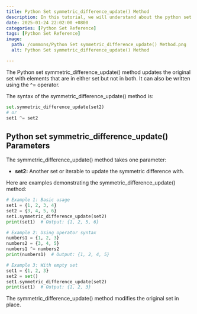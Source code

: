 ```yaml
---
title: Python Set symmetric_difference_update() Method 
description: In this tutorial, we will understand about the python set symmetric_difference_update() method and its uses.
date: 2025-01-24 22:02:00 +0800
categories: [Python Set Reference]
tags: [Python Set Reference]
image:
  path: /commons/Python Set symmetric_difference_update() Method.png
  alt: Python Set symmetric_difference_update() Method 

---
```


The Python set symmetric_difference_update() method updates the original set with elements that are in either set but not in both. It can also be written using the ^= operator.

The syntax of the symmetric_difference_update() method is:

```python
set.symmetric_difference_update(set2)
# or
set1 ^= set2
```

<script type="text/javascript">
	atOptions = {
		'key' : 'f934c5057f4cfe34762901514605d248',
		'format' : 'iframe',
		'height' : 180,
		'width' : 800,
		'params' : {}
	};
</script>
<script type="text/javascript" src="https://www.highperformanceformat.com/f934c5057f4cfe34762901514605d248/invoke.js"></script>
## Python set symmetric_difference_update() Parameters

<script type="text/javascript">
	atOptions = {
		'key' : 'f934c5057f4cfe34762901514605d248',
		'format' : 'iframe',
		'height' : 180,
		'width' : 800,
		'params' : {}
	};
</script>
<script type="text/javascript" src="https://www.highperformanceformat.com/f934c5057f4cfe34762901514605d248/invoke.js"></script>
The symmetric_difference_update() method takes one parameter:

<script type="text/javascript">
	atOptions = {
		'key' : 'f934c5057f4cfe34762901514605d248',
		'format' : 'iframe',
		'height' : 180,
		'width' : 800,
		'params' : {}
	};
</script>
<script type="text/javascript" src="https://www.highperformanceformat.com/f934c5057f4cfe34762901514605d248/invoke.js"></script>
* **set2:** Another set or iterable to update the symmetric difference with.

Here are examples demonstrating the symmetric_difference_update() method:

```python
# Example 1: Basic usage
set1 = {1, 2, 3, 4}
set2 = {3, 4, 5, 6}
set1.symmetric_difference_update(set2)
print(set1)  # Output: {1, 2, 5, 6}

# Example 2: Using operator syntax
numbers1 = {1, 2, 3}
numbers2 = {3, 4, 5}
numbers1 ^= numbers2
print(numbers1)  # Output: {1, 2, 4, 5}

# Example 3: With empty set
set1 = {1, 2, 3}
set2 = set()
set1.symmetric_difference_update(set2)
print(set1)  # Output: {1, 2, 3}
```

The symmetric_difference_update() method modifies the original set in place.